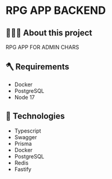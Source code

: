 # RPG APP BACKEND
## 👨🏻‍💻 About this project
RPG APP FOR ADMIN CHARS


## 🪓 Requirements

- Docker
- PostgreSQL
- Node 17

## 🚀 Technologies
 - Typescript
 - Swagger
 - Prisma
 - Docker
 - PostgreSQL
 - Redis
 - Fastify
